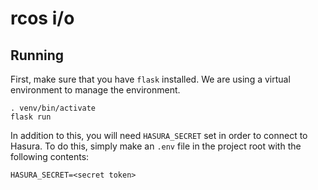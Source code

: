 # rcos i/o

## Running

First, make sure that you have `flask` installed. We are using a virtual environment
to manage the environment.

```
. venv/bin/activate
flask run
```

In addition to this, you will need `HASURA_SECRET` set in order to connect to Hasura. To do this,
simply make an `.env` file in the project root with the following contents:

```
HASURA_SECRET=<secret token>
```
